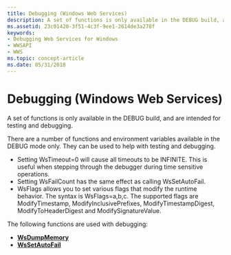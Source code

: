 ```yaml
---
title: Debugging (Windows Web Services)
description: A set of functions is only available in the DEBUG build, and are intended for testing and debugging.
ms.assetid: 23c01420-3f51-4c3f-9ee1-2614de3a278f
keywords:
- Debugging Web Services for Windows
- WWSAPI
- WWS
ms.topic: concept-article
ms.date: 05/31/2018
---
```


# Debugging (Windows Web Services)

A set of functions is only available in the DEBUG build, and are intended for testing and debugging.


There are a number of functions and environment variables available in the DEBUG mode only. They can be used to help with testing and debugging.

-   Setting WsTimeout=0 will cause all timeouts to be INFINITE. This is useful when stepping through the debugger during time sensitive operations.
-   Setting WsFailCount has the same effect as calling WsSetAutoFail.
-   WsFlags allows you to set various flags that modify the runtime behavior. The syntax is WsFlags=a,b,c. The supported flags are ModifyTimestamp, ModifyInclusivePrefixes, ModifyTimestampDigest, ModifyToHeaderDigest and ModifySignatureValue.

The following functions are used with debugging:

-   [**WsDumpMemory**](wsdumpmemory.md)
-   [**WsSetAutoFail**](wssetautofail.md)

 

 




